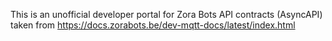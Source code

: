 This is an unofficial developer portal for Zora Bots API contracts (AsyncAPI) taken from <https://docs.zorabots.be/dev-mqtt-docs/latest/index.html>
